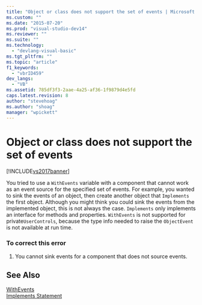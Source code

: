 ```yaml
---
title: "Object or class does not support the set of events | Microsoft Docs"
ms.custom: ""
ms.date: "2015-07-20"
ms.prod: "visual-studio-dev14"
ms.reviewer: ""
ms.suite: ""
ms.technology: 
  - "devlang-visual-basic"
ms.tgt_pltfrm: ""
ms.topic: "article"
f1_keywords: 
  - "vbrID459"
dev_langs: 
  - "VB"
ms.assetid: 785df3f3-2aae-4a25-af36-1f9879d4e5fd
caps.latest.revision: 8
author: "stevehoag"
ms.author: "shoag"
manager: "wpickett"
---
```

# Object or class does not support the set of events
[!INCLUDE[vs2017banner](../../../visual-basic/includes/vs2017banner.md)]

You tried to use a `WithEvents` variable with a component that cannot work as an event source for the specified set of events. For example, you wanted to sink the events of an object, then create another object that `Implements` the first object. Although you might think you could sink the events from the implemented object, this is not always the case. `Implements` only implements an interface for methods and properties. `WithEvents` is not supported for private`UserControls`, because the type info needed to raise the `ObjectEvent` is not available at run time.  
  
### To correct this error  
  
1.  You cannot sink events for a component that does not source events.  
  
## See Also  
 [WithEvents](../../../visual-basic/language-reference/modifiers/withevents.md)   
 [Implements Statement](../../../visual-basic/language-reference/statements/implements-statement.md)